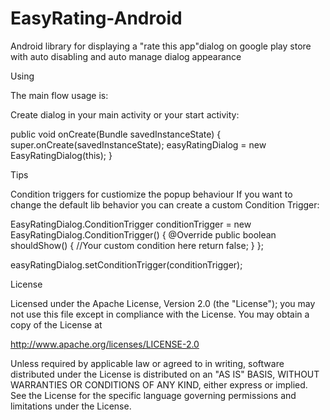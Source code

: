EasyRating-Android
==================

Android library for displaying a "rate this app"dialog  on google play store  with auto disabling and auto manage dialog appearance 

Using

The main flow usage is:

Create dialog in your main activity or your start activity:

public void onCreate(Bundle savedInstanceState) {
  super.onCreate(savedInstanceState);
  easyRatingDialog = new EasyRatingDialog(this);
}

Tips

Condition triggers
for custiomize the popup behaviour 
If you want to change the default lib behavior you can create a custom Condition Trigger:

EasyRatingDialog.ConditionTrigger conditionTrigger = new EasyRatingDialog.ConditionTrigger() {
  @Override
  public boolean shouldShow() {
    //Your custom condition here
    return false;
  }
};

easyRatingDialog.setConditionTrigger(conditionTrigger);

License

Licensed under the Apache License, Version 2.0 (the "License"); you may not use this file except in compliance with the License. You may obtain a copy of the License at

http://www.apache.org/licenses/LICENSE-2.0

Unless required by applicable law or agreed to in writing, software distributed under the License is distributed on an "AS IS" BASIS, WITHOUT WARRANTIES OR CONDITIONS OF ANY KIND, either express or implied. See the License for the specific language governing permissions and limitations under the License.
